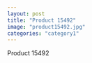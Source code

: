 ```yaml
---
layout: post
title: "Product 15492"
image: "product15492.jpg"
categories: "category1"
---
```

Product 15492
